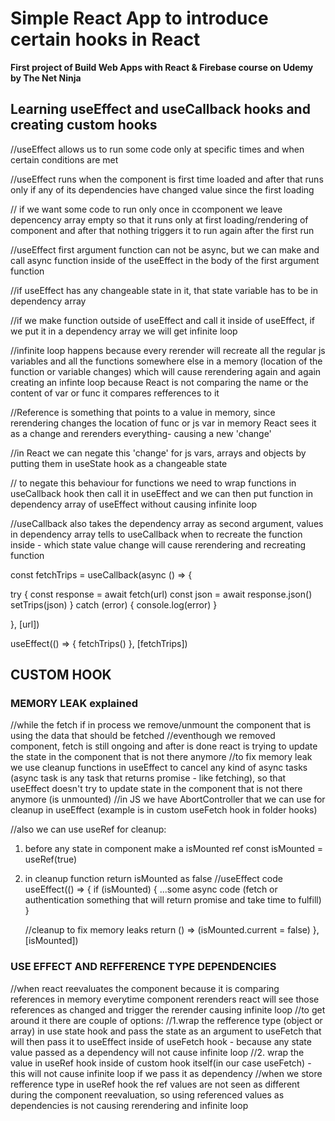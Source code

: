 # Simple React App to introduce certain hooks in React

**First project of Build Web Apps with React & Firebase course on Udemy by The Net Ninja**

## Learning useEffect and useCallback hooks and creating custom hooks

//useEffect allows us to run some code only at specific times and when certain conditions are met

//useEffect runs when the component is first time loaded and after that runs only if any of its dependencies have changed value since the first loading

// if we want some code to run only once in ccomponent we leave depencency array empty so that it runs only at first loading/rendering of component and after that nothing triggers it to run again after the first run

//useEffect first argument function can not be async, but we can make and call async function inside of the useEffect in the body of the first argument function

//if useEffect has any changeable state in it, that state variable has to be in dependency array

//if we make function outside of useEffect and call it inside of useEffect, if we put it in a dependency array we will get infinite loop

//infinite loop happens because every rerender will recreate all the regular js variables and all the functions somewhere else in a memory (location of the function or variable changes) which will cause rerendering again and again creating an infinte loop because React is not comparing the name or the content of var or func it compares refferences to it

//Reference is something that points to a value in memory, since rerendering changes the location of func or js var in memory React sees it as a change and rerenders everything- causing a new 'change'

//in React we can negate this 'change' for js vars, arrays and objects by putting them in useState hook as a changeable state

// to negate this behaviour for functions we need to wrap functions in useCallback hook then call it in useEffect and we can then put function in dependency array of useEffect without causing infinite loop

//useCallback also takes the dependency array as second argument, values in dependency array tells to useCallback when to recreate the function inside - which state value change will cause rerendering and recreating function

<!-- FOR THE EXAMPLE IN TRIPLIST.JSX (all this code was replaced with useFetch hook)

useCallback has url as dependency, so we can remove it from dependency array of useEffect because change in url will cause useCallback to rerun and then useCallback will make useEffect to rerun the code inside (calling the fetchTrips func) if the url changes (chain reaction) -->

<!-- function to get trips from server -->

const fetchTrips = useCallback(async () => {

<!-- with async await we can use try/catch blog to catch the errors like we use in .then syntax -->

try {
const response = await fetch(url)
const json = await response.json()
setTrips(json)
} catch (error) {
console.log(error)
}

<!-- same code from above but with .then syntax
 fetch(url)
 .then(response => response.json())
 .then(data => setTrips(data))
 .catch(err=> console.log(err)) -->

}, [url])

useEffect(() => {
fetchTrips()
}, [fetchTrips])

## CUSTOM HOOK
 ### MEMORY LEAK explained
//while the fetch if in process we remove/unmount the component that is using the data that should be fetched
//eventhough we removed component, fetch is still ongoing and after is done react is trying to update the state in the component that is not there anymore
//to fix memory leak we use cleanup functions in useEffect to cancel any kind of async tasks (async task is any task that returns promise - like fetching), so that useEffect doesn't try to update state in the component that is not there anymore (is unmounted)
//in JS we have AbortController that we can use for cleanup in useEffect (example is in custom useFetch hook in folder hooks)

//also we can use useRef for cleanup:

1.  before any state in component make a isMounted ref
    const isMounted = useRef(true)
2.  in cleanup function return isMounted as false
    //useEffect code
    useEffect(() => {
    if (isMounted) {
    ...some async code (fetch or authentication something that will return promise and take time to fulfill)
    }

    //cleanup to fix memory leaks
    return () => (isMounted.current = false)
    }, [isMounted])

### USE EFFECT AND REFFERENCE TYPE DEPENDENCIES
//when react reevaluates the component because it is comparing references in memory everytime component rerenders react will see those references as changed and trigger the rerender causing infinite loop
//to get around it there are couple of options:
//1.wrap the refference type (object or array) in use state hook and pass the state as an argument to useFetch that will then pass it to useEffect inside of useFetch hook - because any state value passed as a dependency will not cause infinite loop
//2. wrap the value in useRef hook inside of custom hook itself(in our case useFetch) - this will not cause infinite loop if we pass it as dependency
//when we store refference type in useRef hook the ref values are not seen as different during the component reevaluation, so using referenced values as dependencies is not causing rerendering and infinite loop

